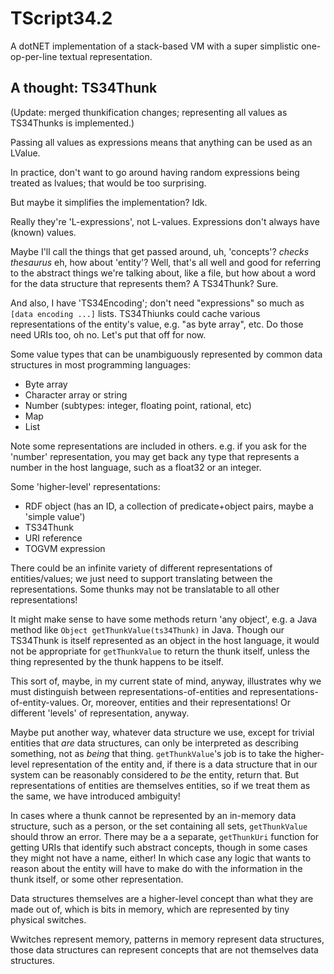 # TScript34.2

A dotNET implementation of a stack-based VM with
a super simplistic one-op-per-line textual representation.

## A thought: TS34Thunk

(Update: merged thunkification changes; representing all values as TS34Thunks is implemented.)

Passing all values as expressions means that anything can be used as an LValue.

In practice, don't want to go around having random expressions being treated as lvalues;
that would be too surprising.

But maybe it simplifies the implementation?  Idk.

Really they're 'L-expressions', not L-values.
Expressions don't always have (known) values.

Maybe I'll call the things that get passed around, uh, 'concepts'?
*checks thesaurus*
eh, how about 'entity'?
Well, that's all well and good for referring to the abstract things
we're talking about, like a file, but how about a word for the data structure
that represents them?  A TS34Thunk?  Sure.

And also, I have 'TS34Encoding'; don't need "expressions"
so much as `[data encoding ...]` lists.
TS34Thiunks could cache various representations of the entity's value,
e.g. "as byte array", etc.  Do those need URIs too, oh no.
Let's put that off for now.

Some value types that can be unambiguously represented by
common data structures in most programming languages:

- Byte array
- Character array or string
- Number (subtypes: integer, floating point, rational, etc)
- Map
- List

Note some representations are included in others.
e.g. if you ask for the 'number' representation, you may get
back any type that represents a number in the host language,
such as a float32 or an integer.

Some 'higher-level' representations:

- RDF object (has an ID, a collection of predicate+object pairs, maybe a 'simple value')
- TS34Thunk
- URI reference
- TOGVM expression

There could be an infinite variety of different representations
of entities/values; we just need to support translating between the representations.
Some thunks may not be translatable to all other representations!

It might make sense to have some methods return 'any object',
e.g. a Java method like `Object getThunkValue(ts34Thunk)` in Java.
Though our TS34Thunk is itself represented as an object in the host language,
it would not be appropriate for `getThunkValue` to return the thunk itself,
unless the thing represented by the thunk happens to be itself.

This sort of, maybe, in my current state of mind, anyway, illustrates
why we must distinguish between representations-of-entities and
representations-of-entity-values.
Or, moreover, entities and their representations!
Or different 'levels' of representation, anyway.

Maybe put another way,  whatever data structure we use,
except for trivial entities that *are* data structures,
can only be interpreted as describing something, not as *being* that thing.
`getThunkValue`'s job is to take the higher-level representation of the entity
and, if there is a data structure that in our system can be reasonably
considered to *be* the entity, return that.  But representations of entities
are themselves entities, so if we treat them as the same, we have introduced ambiguity!

In cases where a thunk cannot be represented by an in-memory data structure,
such as a person, or the set containing all sets, `getThunkValue` should
throw an error.  There may be a a separate, `getThunkUri` function for getting
URIs that identify such abstract concepts, though in some cases they might not
have a name, either!  In which case any logic that wants to reason about
the entity will have to make do with the information in the thunk itself,
or some other representation.

Data structures themselves are a higher-level concept than
what they are made out of, which is bits in memory,
which are represented by tiny physical switches.

Wwitches represent memory, patterns in memory represent data structures,
those data structures can represent concepts that are not themselves data structures.
